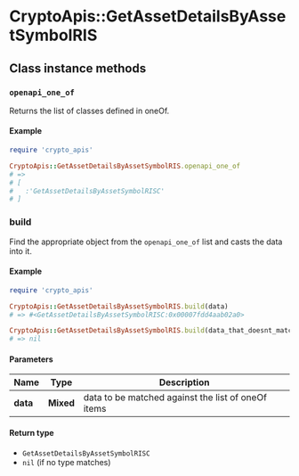 # CryptoApis::GetAssetDetailsByAssetSymbolRIS

## Class instance methods

### `openapi_one_of`

Returns the list of classes defined in oneOf.

#### Example

```ruby
require 'crypto_apis'

CryptoApis::GetAssetDetailsByAssetSymbolRIS.openapi_one_of
# =>
# [
#   :'GetAssetDetailsByAssetSymbolRISC'
# ]
```

### build

Find the appropriate object from the `openapi_one_of` list and casts the data into it.

#### Example

```ruby
require 'crypto_apis'

CryptoApis::GetAssetDetailsByAssetSymbolRIS.build(data)
# => #<GetAssetDetailsByAssetSymbolRISC:0x00007fdd4aab02a0>

CryptoApis::GetAssetDetailsByAssetSymbolRIS.build(data_that_doesnt_match)
# => nil
```

#### Parameters

| Name | Type | Description |
| ---- | ---- | ----------- |
| **data** | **Mixed** | data to be matched against the list of oneOf items |

#### Return type

- `GetAssetDetailsByAssetSymbolRISC`
- `nil` (if no type matches)

